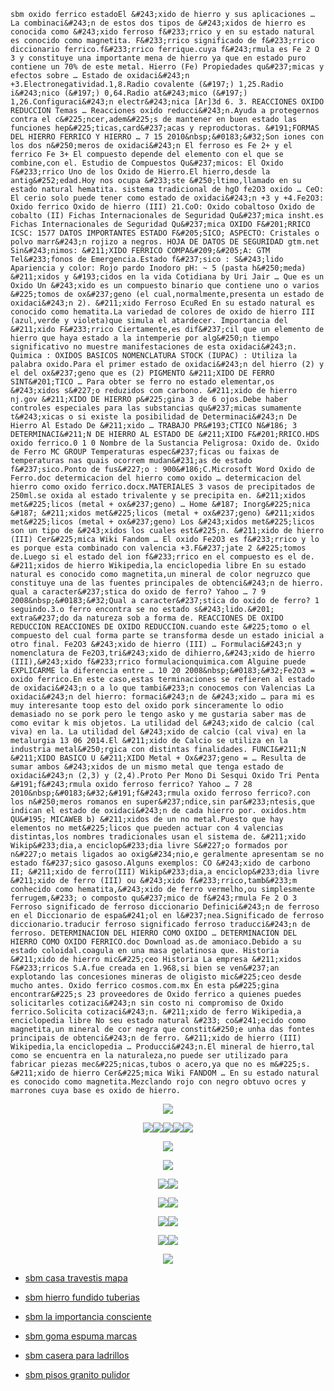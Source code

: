 
```
sbm oxido ferrico estadoEl &#243;xido de hierro y sus aplicaciones … La combinaci&#243;n de estos dos tipos de &#243;xidos de hierro es conocida como &#243;xido ferroso f&#233;rrico y en su estado natural es conocido como magnetita. F&#233;rrico significado de f&#233;rrico diccionario ferrico.f&#233;rrico ferrique.cuya f&#243;rmula es Fe 2 O 3 y constituye una importante mena de hierro ya que en estado puro contiene un 70% de este metal. Hierro (Fe) Propiedades qu&#237;micas y efectos sobre … Estado de oxidaci&#243;n +3.Electronegatividad.1,8.Radio covalente (&#197;) 1,25.Radio i&#243;nico (&#197;) 0,64.Radio at&#243;mico (&#197;) 1,26.Configuraci&#243;n electr&#243;nica [Ar]3d 6. 3. REACCIONES OXIDO REDUCCION Temas … Reacciones oxido reducci&#243;n.Ayuda a protegernos contra el c&#225;ncer,adem&#225;s de mantener en buen estado las funciones hep&#225;ticas,card&#237;acas y reproductoras. &#191;FORMAS DEL HIERRO FERRICO Y HIERRO … 7 15 2010&nbsp;&#0183;&#32;Son iones con los dos n&#250;meros de oxidaci&#243;n El ferroso es Fe 2+ y el ferrico Fe 3+ El compuesto depende del elemento con el que se combine,con el. Estudio de Compuestos Qu&#237;micos: El Oxido F&#233;rrico Uno de los Oxido de Hierro.El hierro,desde la antig&#252;edad.Hoy nos ocupa &#233;ste &#250;ltimo,llamado en su estado natural hematita. sistema tradicional de hgO fe2O3 oxido … CeO: El cerio solo puede tener como estado de oxidaci&#243;n +3 y +4.Fe2O3: Oxido ferrico Oxido de hierro (III) 21.CoO: Oxido cobaltoso Oxido de cobalto (II) Fichas Internacionales de Seguridad Qu&#237;mica insht.es Fichas Internacionales de Seguridad Qu&#237;mica OXIDO F&#201;RRICO ICSC: 1577 DATOS IMPORTANTES ESTADO F&#205;SICO; ASPECTO: Cristales o polvo marr&#243;n rojizo a negros. HOJA DE DATOS DE SEGURIDAD gtm.net Sin&#243;nimos: &#211;XIDO FERRICO COMPA&#209;&#205;A: GTM Tel&#233;fonos de Emergencia.Estado f&#237;sico : S&#243;lido Apariencia y color: Rojo pardo Inodoro pH: ~ 5 (pasta h&#250;meda) &#211;xidos y &#193;cidos en la vida Cotidiana by Uri Jair … Que es un Oxido Un &#243;xido es un compuesto binario que contiene uno o varios &#225;tomos de ox&#237;geno (el cual,normalmente,presenta un estado de oxidaci&#243;n 2). &#211;xido Ferroso EcuRed En su estado natural es conocido como hematita.La variedad de colores de oxido de hierro III (azul,verde y violeta)que simula el atardecer. Importancia del &#211;xido F&#233;rrico Ciertamente,es dif&#237;cil que un elemento de hierro que haya estado a la intemperie por alg&#250;n tiempo significativo no muestre manifestaciones de esta oxidaci&#243;n. Quimica : OXIDOS BASICOS NOMENCLATURA STOCK (IUPAC) : Utiliza la palabra oxido.Para el primer estado de oxidaci&#243;n del hierro (2) y el del ox&#237;geno que es (2) PIGMENTO &#211;XIDO DE FERRO SINT&#201;TICO … Para obter se ferro no estado elementar,os &#243;xidos s&#227;o reduzidos com carbono. &#211;xido de hierro nj.gov &#211;XIDO DE HIERRO p&#225;gina 3 de 6 ojos.Debe haber controles especiales para las substancias qu&#237;micas sumamente t&#243;xicas o si existe la posibilidad de Determinaci&#243;n De Hierro Al Estado De &#211;xido … TRABAJO PR&#193;CTICO N&#186; 3 DETERMINACI&#211;N DE HIERRO AL ESTADO DE &#211;XIDO F&#201;RRICO.HDS oxido ferrico.0 1 0 Nombre de la Sustancia Peligrosa: Oxido de. Oxido de Ferro MC GROUP Temperaturas espec&#237;ficas ou faixas de temperaturas nas quais ocorrem mudan&#231;as de estado f&#237;sico.Ponto de fus&#227;o : 900&#186;C.Microsoft Word Oxido de Ferro.doc determicacion del hierro como oxido … determicacion del hierro como oxido ferrico.docx.MATERIALES 3 vasos de precipitados de 250ml.se oxida al estado trivalente y se precipita en. &#211;xidos met&#225;licos (metal + ox&#237;geno) … Home &#187; Inorg&#225;nica &#187; &#211;xidos met&#225;licos (metal + ox&#237;geno) &#211;xidos met&#225;licos (metal + ox&#237;geno) Los &#243;xidos met&#225;licos son un tipo de &#243;xidos los cuales est&#225;n. &#211;xido de hierro (III) Cer&#225;mica Wiki Fandom … El oxido Fe2O3 es f&#233;rrico y lo es porque esta combinado con valencia +3.F&#237;jate 2 &#225;tomos de.Luego si el estado del ion f&#233;rrico en el compuesto es el de. &#211;xidos de hierro Wikipedia,la enciclopedia libre En su estado natural es conocido como magnetita,un mineral de color negruzco que constituye una de las fuentes principales de obtenci&#243;n de hierro. qual a caracter&#237;stica do oxido de ferro? Yahoo … 7 9 2008&nbsp;&#0183;&#32;Qual a caracter&#237;stica do oxido de ferro? 1 seguindo.3.o ferro encontra se no estado s&#243;lido.&#201; extra&#237;do da natureza sob a forma de. REACCIONES DE OXIDO REDUCCION REACCIONES DE OXIDO REDUCCION.cuando este &#225;tomo o el compuesto del cual forma parte se transforma desde un estado inicial a otro final. Fe2O3 &#243;xido de hierro (III) … Formulaci&#243;n y nomenclatura de Fe2O3,tri&#243;xido de dihierro,&#243;xido de hierro (III),&#243;xido f&#233;rrico formulacionquimica.com Alguine puede EXPLICARME la diferencia entre … 10 20 2008&nbsp;&#0183;&#32;Fe2O3 = oxido ferrico.En este caso,estas terminaciones se refieren al estado de oxidaci&#243;n o a lo que tambi&#233;n conocemos con Valencias La oxidaci&#243;n del hierro: formaci&#243;n de &#243;xido … para mi es muy interesante toop esto del oxido pork sinceramente lo odio demasiado no se pork pero le tengo asko y me gustaria saber mas de como evitar k mis objetos. La utilidad del &#243;xido de calcio (cal viva) en la. La utilidad del &#243;xido de calcio (cal viva) en la metalurgia 13 06 2014.El &#211;xido de Calcio se utiliza en la industria metal&#250;rgica con distintas finalidades. FUNCI&#211;N &#211;XIDO BASICO U &#211;XIDO Metal + Ox&#237;geno = … Resulta de sumar ambos &#243;xidos de un mismo metal que tenga estado de oxidaci&#243;n (2,3) y (2,4).Proto Per Mono Di Sesqui Oxido Tri Penta &#191;f&#243;rmula oxido ferroso ferrico? Yahoo … 7 28 2010&nbsp;&#0183;&#32;&#191;f&#243;rmula oxido ferroso ferrico?.con los n&#250;meros romanos en super&#237;ndice,sin par&#233;ntesis,que indican el estado de oxidaci&#243;n de cada hierro por. oxidos.htm QU&#195; MICAWEB b) &#211;xidos de un no metal.Puesto que hay elementos no met&#225;licos que pueden actuar con 4 valencias distintas,los nombres tradicionales usan el sistema de. &#211;xido Wikip&#233;dia,a enciclop&#233;dia livre S&#227;o formados por n&#227;o metais ligados ao oxig&#234;nio,e geralmente apresentam se no estado f&#237;sico gasoso.Alguns exemplos: CO &#243;xido de carbono II; &#211;xido de ferro(III) Wikip&#233;dia,a enciclop&#233;dia livre &#211;xido de ferro (III) ou &#243;xido f&#233;rrico,tamb&#233;m conhecido como hematita,&#243;xido de ferro vermelho,ou simplesmente ferrugem,&#233; o composto qu&#237;mico de f&#243;rmula Fe 2 O 3 Ferroso significado de ferroso diccionario Definici&#243;n de ferroso en el Diccionario de espa&#241;ol en l&#237;nea.Significado de ferroso diccionario.traducir ferroso significado ferroso traducci&#243;n de ferroso. DETERMINACION DEL HIERRO COMO OXIDO … DETERMINACION DEL HIERRO COMO OXIDO FERRICO.doc Download as.de amoniaco.Debido a su estado coloidal.coagula en una masa gelatinosa que. Historia &#211;xido de hierro mic&#225;ceo Historia La empresa &#211;xidos F&#233;rricos S.A.fue creada en 1.968,si bien se ven&#237;an explotando las concesiones mineras de oligisto mic&#225;ceo desde mucho antes. Oxido ferrico cosmos.com.mx En esta p&#225;gina encontrar&#225;s 23 proveedores de Oxido ferrico a quienes puedes solicitarles cotizaci&#243;n sin costo ni compromiso de Oxido ferrico.Solicita cotizaci&#243;n. &#211;xido de ferro Wikipedia,a enciclopedia libre No seu estado natural &#233; co&#241;ecido como magnetita,un mineral de cor negra que constit&#250;e unha das fontes principais de obtenci&#243;n de ferro. &#211;xido de hierro (III) Wikipedia,la enciclopedia … Producci&#243;n.El mineral de hierro,tal como se encuentra en la naturaleza,no puede ser utilizado para fabricar piezas mec&#225;nicas,tubos o acero,ya que no es m&#225;s. &#211;xido de hierro Cer&#225;mica Wiki FANDOM … En su estado natural es conocido como magnetita.Mezclando rojo con negro obtuvo ocres y marrones cuya base es oxido de hierro. 
```

<div align="center">

<a href="https://es-crusher.shibang-china.com/github&k=sbm+oxido+ferrico+estado"><img src="https://static.shibang-china.com/es/crusher/logo.jpg"></a>

<a href="https://es-crusher.shibang-china.com/github&k=sbm+oxido+ferrico+estado"><img src="https://static.shibang-china.com/es/crusher/index.jpg"></a><a href="https://es-crusher.shibang-china.com/material.htmlgithub&k=sbm+oxido+ferrico+estado"><img src="https://static.shibang-china.com/es/crusher/material.jpg"></a><a href="https://es-crusher.shibang-china.com/application.htmlgithub&k=sbm+oxido+ferrico+estado"><img src="https://static.shibang-china.com/es/crusher/application.jpg"></a><a href="https://es-crusher.shibang-china.com/aboutus.htmlgithub&k=sbm+oxido+ferrico+estado"><img src="https://static.shibang-china.com/es/crusher/aboutus.jpg"></a><a href="https://es-crusher.shibang-china.com/contact.htmlgithub&k=sbm+oxido+ferrico+estado"><img src="https://static.shibang-china.com/es/crusher/contact.jpg"></a>

<a href="https://es-crusher.shibang-china.com/github&k=sbm+oxido+ferrico+estado"><img src="https://static.shibang-china.com/es/crusher/banner.jpg"></a>

<a href="https://swt.shibang-china.com/github&k=sbm+oxido+ferrico+estado"><img src="https://static.shibang-china.com/es/crusher/text.jpg"></a>

<a href="https://swt.shibang-china.com/github&k=sbm+oxido+ferrico+estado"><img src="https://static.shibang-china.com/es/crusher/chat.jpg"></a><a href="https://es-crusher.shibang-china.com/contact.htmlgithub&k=sbm+oxido+ferrico+estado"><img src="https://static.shibang-china.com/es/crusher/message.jpg"></a>

<a href="https://es-crusher.shibang-china.com/products/pe.htmlgithub&k=sbm+oxido+ferrico+estado"><img src="https://static.shibang-china.com/es/crusher/pe.jpg"></a><a href="https://es-crusher.shibang-china.com/products/pf.htmlgithub&k=sbm+oxido+ferrico+estado"><img src="https://static.shibang-china.com/es/crusher/pf.jpg"></a>

<a href="https://es-crusher.shibang-china.com/products/hpt.htmlgithub&k=sbm+oxido+ferrico+estado"><img src="https://static.shibang-china.com/es/crusher/hpt.jpg"></a><a href="https://es-crusher.shibang-china.com/products/vsi.htmlgithub&k=sbm+oxido+ferrico+estado"><img src="https://static.shibang-china.com/es/crusher/vsi.jpg"></a>

<a href="https://es-crusher.shibang-china.com/products/klv.htmlgithub&k=sbm+oxido+ferrico+estado"><img src="https://static.shibang-china.com/es/crusher/klv.jpg"></a><a href="https://es-crusher.shibang-china.com/products/portable.htmlgithub&k=sbm+oxido+ferrico+estado"><img src="https://static.shibang-china.com/es/crusher/portable.jpg"></a>

<a href="https://swt.shibang-china.com/github&k=sbm+oxido+ferrico+estado"><img src="https://static.shibang-china.com/es/crusher/case.jpg"></a>

</div>


* [sbm casa travestis mapa](sbm%20casa%20travestis%20mapa.md)

* [sbm hierro fundido tuberias](sbm%20hierro%20fundido%20tuberias.md)

* [sbm la importancia consciente](sbm%20la%20importancia%20consciente.md)

* [sbm goma espuma marcas](sbm%20goma%20espuma%20marcas.md)

* [sbm casera para ladrillos](sbm%20casera%20para%20ladrillos.md)

* [sbm pisos granito pulidor](sbm%20pisos%20granito%20pulidor.md)